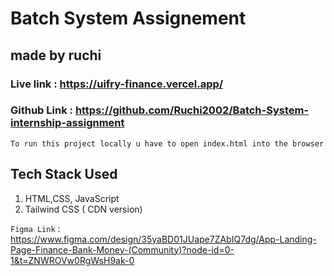 # Batch System Assignement

## made by ruchi

### Live link :  https://uifry-finance.vercel.app/

### Github Link : https://github.com/Ruchi2002/Batch-System-internship-assignment


`
 To run this project locally u have to open index.html into the browser
`


## Tech Stack Used 
 1. HTML,CSS, JavaScript
 2. Tailwind CSS ( CDN version)

`Figma Link` : https://www.figma.com/design/35yaBD01JUape7ZAbIQ7dg/App-Landing-Page-Finance-Bank-Money-(Community)?node-id=0-1&t=ZNWROVw0RgWsH9ak-0